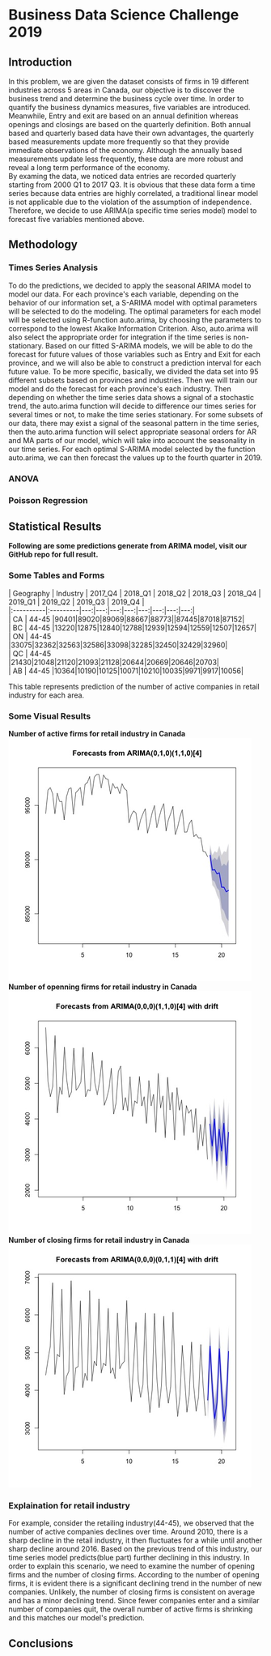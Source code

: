 # Business Data Science Challenge 2019

## Introduction
In this problem, we are given the dataset consists of firms in 19 different industries across 5 areas in Canada, our objective is to discover the business trend and determine the business cycle over time.  In order to quantify the business dynamics measures, five variables are introduced. 
Meanwhile, Entry and exit are based on an annual definition whereas openings and closings are based on the quarterly definition.  Both annual based and quarterly based data have their own advantages, the quarterly based measurements update more frequently so that they provide immediate observations of the economy.  Although the annually based measurements update less frequently, these data are more robust and reveal a long term performance of the economy.  
By examing the data, we noticed data entries are recorded quarterly starting from 2000 Q1 to 2017 Q3.  It is obvious that these data form a time series because data entries are highly correlated, a traditional linear model is not applicable due to the violation of the assumption of independence.  Therefore, we decide to use ARIMA(a specific time series model) model to forecast five variables mentioned above.  




## Methodology

### Times Series Analysis
To do the predictions, we decided to apply the seasonal ARIMA model to model our data. For each province's each variable, depending on the behavior of our information set, a S-ARIMA model with optimal parameters will be selected to do the modeling. The optimal parameters for each model will be selected using R-function auto.arima, by choosing the parameters to correspond to the lowest Akaike Information Criterion. Also, auto.arima will also select the appropriate order for integration if the time series is non-stationary. Based on our fitted S-ARIMA models, we will be able to do the forecast for future values of those variables such as Entry and Exit for each province, and we will also be able to construct a prediction interval for each future value.
To be more specific, basically, we divided the data set into 95 different subsets based on provinces and industries. Then we will train our model and do the forecast for each province's each industry. Then depending on whether the time series data shows a signal of a stochastic trend, the auto.arima function will decide to difference our times series for several times or not, to make the time series stationary. For some subsets of our data, there may exist a signal of the seasonal pattern in the time series, then the auto.arima function will select appropriate seasonal orders for AR and MA parts of our model, which will take into account the seasonality in our time series. For each optimal S-ARIMA model selected by the function auto.arima, we can then forecast the values up to the fourth quarter in 2019.
### ANOVA

### Poisson Regression

## Statistical Results








**Following are some predictions generate from ARIMA model, visit our GitHub repo for full result.**

### Some Tables and Forms



  
| Geography | Industry | 2017_Q4 | 2018_Q1 | 2018_Q2 | 2018_Q3 | 2018_Q4 | 2019_Q1 | 2019_Q2 | 2019_Q3 | 2019_Q4 |  
|:----------|:---------|---:|---:|---:|---:|---:|---:|---:|---:|  
|    CA     |    44-45    |90401|89020|89069|88667|88773||87445|87018|87152|  
|    BC     |    44-45    |13220|12875|12840|12788|12939|12594|12559|12507|12657|  
|    ON     |    44-45    |33075|32362|32563|32586|33098|32285|32450|32429|32960|  
|    QC     |    44-45    |21430|21048|21120|21093|21128|20644|20669|20646|20703|  
|    AB     |    44-45    |10364|10190|10125|10071|10210|10035|9971|9917|10056|  

  

This table represents prediction of the number of active companies in retail industry for each area.


### Some Visual Results

**Number of active firms for retail industry in Canada**  
![forecast_Active_44-45_CA](plots/forecast_Active_44-45_CA.jpg)  
**Number of openning firms for retail industry in Canada**   
![forecast_openning_44-45_CA](plots/forecast_Opening_44-45_CA.jpg) 
**Number of closing firms for retail industry in Canada**  
![forecast_closing_44-45_CA](plots/forecast_Closing_44-45_CA.jpg)   





### Explaination for retail industry  
For example, consider the retailing industry(44-45), we observed that the number of active companies declines over time.  Around 2010, there is a sharp decline in the retail industry, it then fluctuates for a while until another sharp decline around 2016.  Based on the previous trend of this industry, our time series model predicts(blue part) further declining in this industry.  In order to explain this scenario,  we need to examine the number of opening firms and the number of closing firms.  According to the number of opening firms, it is evident there is a significant declining trend in the number of new companies.  Unlikely, the number of closing firms is consistent on average and has a minor declining trend.  Since fewer companies enter and a similar number of companies quit, the overall number of active firms is shrinking and this matches our model's prediction.  





## Conclusions
